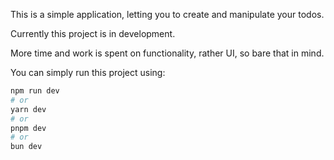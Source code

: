 This is a simple application, letting you to create and manipulate your todos.

Currently this project is in development.

More time and work is spent on functionality, rather UI, so bare that in mind.

You can simply run this project using:

```bash
npm run dev
# or
yarn dev
# or
pnpm dev
# or
bun dev
```
